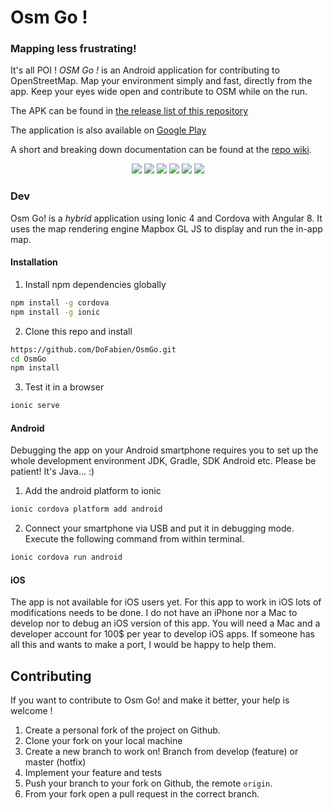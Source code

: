 # Osm Go ! 

### Mapping less frustrating! 

It's all POI !
_OSM Go !_ is an Android application for contributing to OpenStreetMap.
Map your environment simply and fast, directly from the app. Keep your eyes wide open and contribute to OSM while on the run.

The APK can be found in [the release list of this repository](https://github.com/DoFabien/OsmGo/releases) 

The application is also available on [Google Play](https://play.google.com/store/apps/details?id=fr.dogeo.osmgo)

A short and breaking down documentation can be found at the [repo wiki](https://github.com/DoFabien/OsmGo/wiki).

 <p align="center">
  <img src="https://raw.githubusercontent.com/wiki/DoFabien/OsmGo/assets/map-vt.png?raw=true"/>
  <img src="https://raw.githubusercontent.com/wiki/DoFabien/OsmGo/assets/map-ortho.png?raw=true"/>
  <img src="https://raw.githubusercontent.com/wiki/DoFabien/OsmGo/assets/fiche.png?raw=true"/>
  <img src="https://raw.githubusercontent.com/wiki/DoFabien/OsmGo/assets/map-modif.png?raw=true"/>
  <img src="https://raw.githubusercontent.com/wiki/DoFabien/OsmGo/assets/select-primary-tag-velo.png?raw=true"/>
  <img src="https://raw.githubusercontent.com/wiki/DoFabien/OsmGo/assets/send-data.png"/>
</p>


### Dev
Osm Go! is a _hybrid_ application using Ionic 4 and Cordova with Angular 8. It uses the map rendering engine Mapbox GL JS to display and run the in-app map.

#### Installation 
1) Install npm dependencies globally
```sh
npm install -g cordova
npm install -g ionic
```
2) Clone this repo and install
```sh
https://github.com/DoFabien/OsmGo.git
cd OsmGo
npm install
```
3) Test it in a browser
```sh
ionic serve 
```

#### Android
Debugging the app on your Android smartphone requires you to set up the whole development environment JDK, Gradle, SDK Android etc. Please be patient! It's Java... :)

1) Add the android platform to ionic
```sh
ionic cordova platform add android
```
2) Connect your smartphone via USB and put it in debugging mode. Execute the following command from within terminal.
```sh
ionic cordova run android
```

#### iOS
The app is not available for iOS users yet. For this app to work in iOS lots of modifications needs to be done.
I do not have an iPhone nor a Mac to develop nor to debug an iOS version of this app. You will need a Mac and a developer account for 100$ per year to develop iOS apps.
If someone has all this and wants to make a port, I would be happy to help them.

## Contributing
If you want to contribute to Osm Go! and make it better, your help is welcome !

 1. Create a personal fork of the project on Github.
 2. Clone your fork on your local machine
 3. Create a new branch to work on! Branch from develop (feature) or master (hotfix)
 4. Implement your feature and tests
 5. Push your branch to your fork on Github, the remote `origin`.
 6. From your fork open a pull request in the correct branch. 
 
